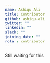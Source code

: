 ```yaml
---
name: Ashiqu Ali
title: Contributor
github: ashiqu-ali
twitter: ""
linkedin: ""
slack: ""
joining_date: ""
role : contributor
---
```


Still waiting for this
